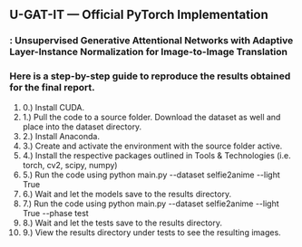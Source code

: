 ## U-GAT-IT &mdash; Official PyTorch Implementation
### : Unsupervised Generative Attentional Networks with Adaptive Layer-Instance Normalization for Image-to-Image Translation

### Here is a step-by-step guide to reproduce the results obtained for the final report.

<ol>
<li>0.) Install CUDA.</li>
<li>1.) Pull the code to a source folder. Download the dataset as well and place into the dataset directory.</li>
<li>2.) Install Anaconda.</li>
<li>3.) Create and activate the environment with the source folder active.</li>
<li>4.) Install the respective packages outlined in Tools & Technologies (i.e. torch, cv2, scipy, numpy)</li>
<li>5.) Run the code using python main.py --dataset selfie2anime --light True</li>
<li>6.) Wait and let the models save to the results directory.</li>
<li>7.) Run the code using python main.py --dataset selfie2anime --light True --phase test</li>
<li>8.) Wait and let the tests save to the results directory.</li>
<li>9.) View the results directory under tests to see the resulting images.</li>
</ol>